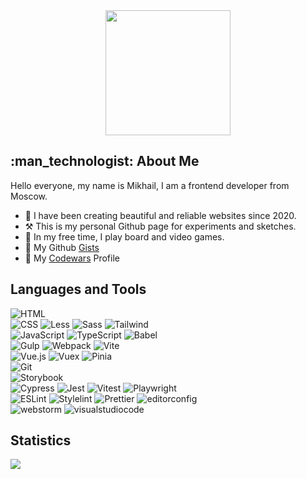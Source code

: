 <div id="header" align="center">
  <img src="https://media.giphy.com/media/7NoNw4pMNTvgc/giphy.gif" width="200"/>
</div>

<h2>:man_technologist: About Me</h2>

Hello everyone, my name is Mikhail, I am a frontend developer from Moscow.
- :date: I have been creating beautiful and reliable websites since 2020.
- :hammer_and_pick: This is my personal Github page for experiments and sketches.
- :game_die: In my free time, I play board and video games.
- :notebook: My Github [Gists](https://gist.github.com/qimijoy)
- :space_invader: My [Codewars](https://www.codewars.com/users/qimijoy) Profile

<div id="badges">
  <h2>Languages and Tools</h2>
  <div>
    <img src="https://img.shields.io/badge/-html5-090909?style=for-the-badge&logo=html5&logoColor=E34F26" alt="HTML"/>
  </div>
  <div>
    <img src="https://img.shields.io/badge/-css3-090909?style=for-the-badge&logo=css3&logoColor=1572B6" alt="CSS"/>
    <img src="https://img.shields.io/badge/-less-090909?style=for-the-badge&logo=less&logoColor=white" alt="Less"/>
    <img src="https://img.shields.io/badge/-Sass-090909?style=for-the-badge&logo=Sass&logoColor=CC6699" alt="Sass"/>
    <img src="https://img.shields.io/badge/-Tailwindcss-090909?style=for-the-badge&logo=tailwindcss&logoColor=#06B6D4" alt="Tailwind"/>
  </div>
  <div>
    <img src="https://img.shields.io/badge/-JavaScript-090909?style=for-the-badge&logo=JavaScript&logoColor=E9D54D" alt="JavaScript"/>
    <img src="https://img.shields.io/badge/-TypeScript-090909?style=for-the-badge&logo=TypeScript&logoColor=3178C6" alt="TypeScript"/>
    <img src="https://img.shields.io/badge/-Babel-090909?style=for-the-badge&logo=Babel&logoColor=F9DC3E" alt="Babel"/>
  </div>
  <div>
    <img src="https://img.shields.io/badge/-gulp-090909?style=for-the-badge&logo=gulp&logoColor=CF4647" alt="Gulp"/>
    <img src="https://img.shields.io/badge/-Webpack-090909?style=for-the-badge&logo=Webpack&logoColor=8DD6F9" alt="Webpack"/>
    <img src="https://img.shields.io/badge/-Vite-090909?style=for-the-badge&logo=vite&logoColor=23646C" alt="Vite"/>
  </div>
  <div>
    <img src="https://img.shields.io/badge/-Vue-090909?style=for-the-badge&logo=vue.js&logoColor=41B883" alt="Vue.js"/>
    <img src="https://img.shields.io/badge/-Vuex-090909?style=for-the-badge&logo=vuex&logoColor=41B883" alt="Vuex"/>
    <img src="https://img.shields.io/badge/-Pinia-090909?style=for-the-badge&logo=pinia&logoColor=41B883" alt="Pinia"/>
  </div>
  <div>
    <img src="https://img.shields.io/badge/-Git-090909?style=for-the-badge&logo=Git&logoColor=F05032" alt="Git"/>
  </div>
  <div>
     <img src="https://img.shields.io/badge/-Storybook-090909?style=for-the-badge&logo=Storybook&logoColor=FF4785" alt="Storybook"/>
  </div>
  <div>
     <img src="https://img.shields.io/badge/-Cypress-090909?style=for-the-badge&logo=Cypress&logoColor=41B883" alt="Cypress"/>
     <img src="https://img.shields.io/badge/-Jest-090909?style=for-the-badge&logo=Jest&logoColor=C21325" alt="Jest"/>
     <img src="https://img.shields.io/badge/-Vitest-090909?style=for-the-badge&logo=Vitest&logoColor=6E9F18" alt="Vitest"/>
     <img src="https://img.shields.io/badge/-Playwright-090909?style=for-the-badge&logo=Playwright&logoColor=41B883" alt="Playwright"/>
  </div>
  <div>
    <img src="https://img.shields.io/badge/-Eslint-090909?style=for-the-badge&logo=Eslint&logoColor=4B32C3" alt="ESLint"/>
    <img src="https://img.shields.io/badge/-Stylelint-090909?style=for-the-badge&logo=Stylelint&logoColor=263238" alt="Stylelint"/>
    <img src="https://img.shields.io/badge/-Prettier-090909?style=for-the-badge&logo=Prettier&logoColor=F7B93E" alt="Prettier"/>
    <img src="https://img.shields.io/badge/-editorconfig-090909?style=for-the-badge&logo=editorconfig&logoColor=FEFEFE" alt="editorconfig"/>
  </div>
  <div>
    <img src="https://img.shields.io/badge/-webstorm-090909?style=for-the-badge&logo=webstorm&logoColor=ffffff" alt="webstorm"/>
    <img src="https://img.shields.io/badge/-vsc-090909?style=for-the-badge&logo=visualstudiocode&logoColor=007ACC" alt="visualstudiocode"/>
  </div>
</div>

<div id="Statistics">
  <h2>Statistics</h2>
  <picture>
    <source srcset="https://github-readme-stats.vercel.app/api/top-langs?username=qimijoy&show_icons=true&theme=dark" media="(prefers-color-scheme: dark)" />
    <img src="https://github-readme-stats.vercel.app/api/top-langs?username=qimijoy&show_icons=true" />
  </picture>
</div>
